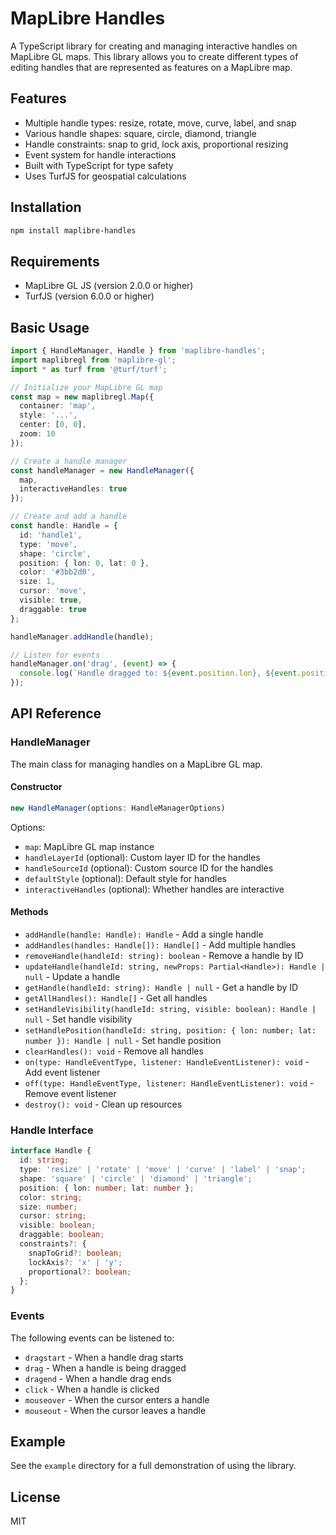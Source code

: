 # MapLibre Handles

A TypeScript library for creating and managing interactive handles on MapLibre GL maps. This library allows you to create different types of editing handles that are represented as features on a MapLibre map.

## Features

- Multiple handle types: resize, rotate, move, curve, label, and snap
- Various handle shapes: square, circle, diamond, triangle
- Handle constraints: snap to grid, lock axis, proportional resizing
- Event system for handle interactions
- Built with TypeScript for type safety
- Uses TurfJS for geospatial calculations

## Installation

```bash
npm install maplibre-handles
```

## Requirements

- MapLibre GL JS (version 2.0.0 or higher)
- TurfJS (version 6.0.0 or higher)

## Basic Usage

```typescript
import { HandleManager, Handle } from 'maplibre-handles';
import maplibregl from 'maplibre-gl';
import * as turf from '@turf/turf';

// Initialize your MapLibre GL map
const map = new maplibregl.Map({
  container: 'map',
  style: '...',
  center: [0, 0],
  zoom: 10
});

// Create a handle manager
const handleManager = new HandleManager({
  map,
  interactiveHandles: true
});

// Create and add a handle
const handle: Handle = {
  id: 'handle1',
  type: 'move',
  shape: 'circle',
  position: { lon: 0, lat: 0 },
  color: '#3bb2d0',
  size: 1,
  cursor: 'move',
  visible: true,
  draggable: true
};

handleManager.addHandle(handle);

// Listen for events
handleManager.on('drag', (event) => {
  console.log(`Handle dragged to: ${event.position.lon}, ${event.position.lat}`);
});
```

## API Reference

### HandleManager

The main class for managing handles on a MapLibre GL map.

#### Constructor

```typescript
new HandleManager(options: HandleManagerOptions)
```

Options:
- `map`: MapLibre GL map instance
- `handleLayerId` (optional): Custom layer ID for the handles
- `handleSourceId` (optional): Custom source ID for the handles
- `defaultStyle` (optional): Default style for handles
- `interactiveHandles` (optional): Whether handles are interactive

#### Methods

- `addHandle(handle: Handle): Handle` - Add a single handle
- `addHandles(handles: Handle[]): Handle[]` - Add multiple handles
- `removeHandle(handleId: string): boolean` - Remove a handle by ID
- `updateHandle(handleId: string, newProps: Partial<Handle>): Handle | null` - Update a handle
- `getHandle(handleId: string): Handle | null` - Get a handle by ID
- `getAllHandles(): Handle[]` - Get all handles
- `setHandleVisibility(handleId: string, visible: boolean): Handle | null` - Set handle visibility
- `setHandlePosition(handleId: string, position: { lon: number; lat: number }): Handle | null` - Set handle position
- `clearHandles(): void` - Remove all handles
- `on(type: HandleEventType, listener: HandleEventListener): void` - Add event listener
- `off(type: HandleEventType, listener: HandleEventListener): void` - Remove event listener
- `destroy(): void` - Clean up resources

### Handle Interface

```typescript
interface Handle {
  id: string;
  type: 'resize' | 'rotate' | 'move' | 'curve' | 'label' | 'snap';
  shape: 'square' | 'circle' | 'diamond' | 'triangle';
  position: { lon: number; lat: number };
  color: string;
  size: number;
  cursor: string;
  visible: boolean;
  draggable: boolean;
  constraints?: {
    snapToGrid?: boolean;
    lockAxis?: 'x' | 'y';
    proportional?: boolean;
  };
}
```

### Events

The following events can be listened to:
- `dragstart` - When a handle drag starts
- `drag` - When a handle is being dragged
- `dragend` - When a handle drag ends
- `click` - When a handle is clicked
- `mouseover` - When the cursor enters a handle
- `mouseout` - When the cursor leaves a handle

## Example

See the `example` directory for a full demonstration of using the library.

## License

MIT